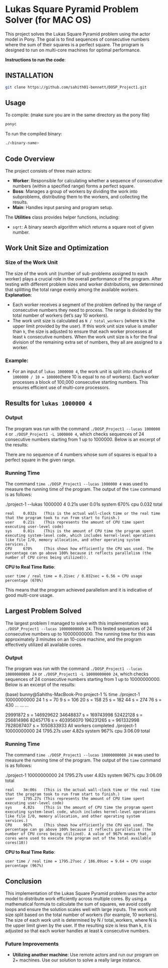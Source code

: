 
# Lukas Square Pyramid Problem Solver (for MAC OS)
This project solves the Lukas Square Pyramid problem using the actor model in Pony. The goal is to find sequences of consecutive numbers where the sum of their squares is a perfect square. The program is designed to run on multi-core machines for optimal performance.


**Instructions to run the code**:


## INSTALLATION
```bash
git clone https://github.com/sahith01-bennett/DOSP_Project1.git
```
## Usage
To compile: (make sure you are in the same directory as the pony file)
```bash
ponyc 
```
To run the compiled binary:
 ```bash
./<binary-name> 
```


## Code Overview

The project consists of three main actors:
- **Worker**: Responsible for calculating whether a sequence of consecutive numbers (within a specified range) forms a perfect square.
- **Boss**: Manages a group of workers by dividing the work into subproblems, distributing them to the workers, and collecting the results.
- **Main**: Handles input parsing and program setup.

The **Utilities** class provides helper functions, including:
- `sqrt`: A binary search algorithm which returns a square root of given number.

## Work Unit Size and Optimization

### Size of the Work Unit
The size of the work unit (number of sub-problems assigned to each worker) plays a crucial role in the overall performance of the program. After testing with different problem sizes and worker distributions, we determined that splitting the total range evenly among the available workers.
**Explanation**:
- Each worker receives a segment of the problem defined by the range of consecutive numbers they need to process. The range is divided by the total number of workers (let’s say 10 workers).
- The work unit size is calculated as `N / total_workers` (where `N` is the upper limit provided by the user). If this work unit size value is smaller than `k`, the size is adjusted to ensure that each worker processes at least `k` consecutive numbers. When the work unit size is `k` for the final division of the remaining extra set of numbers, they all are assigned to a worker.

### Example:
- For an input of `lukas 1000000 4`, the work unit is split into chunks of `1000000 / 10 = 100000`(here 10 is equal to no of workers). Each worker processes a block of 100,000 consecutive starting numbers. This ensures efficient use of multi-core processors.

## Results for `lukas 1000000 4`

### Output
The program was run with the command  `./DOSP_Project1 --lucas 1000000 4` or `./DOSP_Project1 -L 1000000 4`, which checks sequences of 24 consecutive numbers starting from 1 up to 1000000. Below is an excerpt of the results:

There are no sequence of 4 numbers whose sum of squares is equal to a perfect square in the given range.

### Running Time

The command `time ./DOSP_Project1 --lucas 1000000 4` was used to measure the running time of the program. The output of the `time` command is as follows:

./project-1 --lukas 1000000 4  0.21s user 0.01s system 670% cpu 0.032 total

```
real    0.032s   (This is the actual wall-clock time or the real time that the program took to run from start to finish.)
user    0.21s    (This represents the amount of CPU time spent executing user-level code)
sys     0.01s    (This is the amount of CPU time the program spent executing system-level code, which includes kernel-level operations like file I/O, memory allocation, and other operating system services.)
CPU     670%     (This shows how efficiently the CPU was used. The percentage can go above 100% because it reflects parallelism (the number of CPU cores being utilized)). 
```

**CPU to Real Time Ratio**:
```
user time / real time = 0.21sec / 0.032sec = 6.56 ≈ CPU usage percentage (670%)
```

This means that the program achieved parallelism and it is indicative of good multi-core usage.

## Largest Problem Solved

The largest problem I managed to solve with this implementation was ` ./DOSP_Project1 --lucas 10000000000 24`. This tested sequences of 24 consecutive numbers up to 10000000000. The running time for this was approximately 3 minutes on an 10-core machine, and the program effectively utilized all available cores.

### Output
The program was run with the command  `./DOSP_Project1 --lucas 10000000000 24` or `./DOSP_Project1 -L 10000000000 24`, which checks sequences of 24 consecutive numbers starting from 1 up to 10000000000. Below is an excerpt of the results:


(base) bunny@Sahiths-MacBook-Pro project-1 % time ./project-1 10000000000 24
1 s = 70
9 s = 106
20 s = 158
25 s = 182
44 s = 274
76 s = 430
…
…
…

29991872 s = 146929622
34648837 s = 169743998
52422128 s = 256814986
82457176 s = 403956070
196231265 s = 961332998
7828087407 s = 1050833933
All workers completed
./project-1 10000000000 24  1795.27s user 4.82s system 967% cpu 3:06.09 total

### Running Time

The command `time ./DOSP_Project1 --lucas 10000000000 24` was used to measure the running time of the program. The output of the `time` command is as follows:

./project-1 10000000000 24  1795.27s user 4.82s system 967% cpu 3:06.09 total
```
real    3m:06s   (This is the actual wall-clock time or the real time that the program took to run from start to finish.)
user    1795.27s (This represents the amount of CPU time spent executing user-level code)
sys     4.82s    (This is the amount of CPU time the program spent executing system-level code, which includes kernel-level operations like file I/O, memory allocation, and other operating system services.)
CPU     967%     (This shows how efficiently the CPU was used. The percentage can go above 100% because it reflects parallelism (the number of CPU cores being utilized). A value of 967% means that, 10 cores were used to execute the program out of the total available cores(10))
```

**CPU to Real Time Ratio**:
```
user time / real time = 1795.27sec / 186.09sec = 9.64 ≈ CPU usage percentage (967%)
```

## Conclusion

This implementation of the Lukas Square Pyramid problem uses the actor model to distribute work efficiently across multiple cores. By using a mathematical formula to calculate the sum of squares, we avoid costly loops and ensure the solution scales well with large inputs.
The work unit size split based on the total number of workers (for example, 10 workers). The size of each work unit is determined by N / total_workers, where N is the upper limit given by the user. If the resulting size is less than k, it is adjusted so that each worker handles at least k consecutive numbers.

### Future Improvements
- **Utilizing another machine**: Use remote actors and run our program on 2+ machines. Use our solution to solve a really large instance.